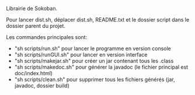 Librairie de Sokoban.

Pour lancer dist.sh, déplacer dist.sh, README.txt et le dossier script dans le dossier parent du projet.

Les commandes principales sont:

- "sh scripts/run.sh" pour lancer le programme en version console
- "sh scripts/runGUI.sh" pour lancer en version interface
- "sh scripts/makejar.sh" pour créer un jar contenant tous les .class
- "sh scripts/makedoc.sh" pour générer la javadoc (le fichier principal est doc/index.html)
- "sh scripts/clean.sh" pour supprimer tous les fichiers générés (jar, javadoc, dossier build)